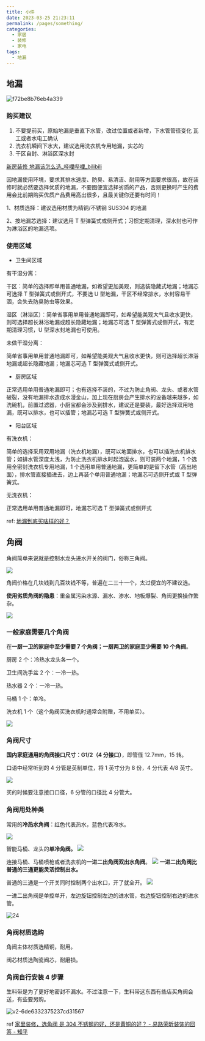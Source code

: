 ```yaml
---
title: 小件
date: 2023-03-25 21:23:11
permalink: /pages/something/
categories:
  - 家居
  - 装修
  - 家电
tags:
  - 地漏
---
```


## 地漏

![f72be8b76eb4a339](https://wt-box.worktile.com/public/c381a8e6-28e3-40e3-931a-fd5125a0f666)

### 购买建议

1. 不要提前买，原始地漏是垂直下水管，改过位置或者新增，下水管管径变化
   瓦工或者水电工确认
2. 洗衣机瞬间下水大，建议选用洗衣机专用地漏，实芯的
3. 干区自封、淋浴区深水封

[新房装修 地漏该怎么选_哔哩哔哩_bilibili](https://www.bilibili.com/video/BV1UY411m7Tm/?vd_source=f0ec10d1a61ee66ef7bcad42b198b3d5)

因地漏使用环境，要求其排水速度、防臭、易清洁、耐用等方面要求很高，故在装修时就必然要选择优质的地漏，不要图便宜选择劣质的产品，否则更换时产生的费用会比前期购买优质产品费用高出很多，且最关键你还要有时间！

1、材质选择：建议选用材质为精铜/不锈钢 SUS304 的地漏

2、按地漏芯选择：建议选用 T 型弹簧式或侧开式；习惯定期清理，深水封也可作为淋浴区的地漏选项。

### 使用区域

- 卫生间区域

有干湿分离：

干区：简单的选择即单用普通地漏，如希望更加美观，则选装隐藏式地漏；地漏芯可选择 T 型弹簧式或侧开式，不要选 U 型地漏，干区不经常排水，水封容易干涸，会失去防臭防虫等效果。

湿区（淋浴区）：简单省事用单用普通地漏即可，如希望能美观大气且收水更快，则可选择超长淋浴地漏或超长隐藏地漏；地漏芯可选 T 型弹簧式或侧开式，有定期清理习惯，U 型深水封地漏也可使用。

未做干湿分离：

简单省事用单用普通地漏即可，如希望能美观大气且收水更快，则可选择超长淋浴地漏或超长隐藏地漏；地漏芯可选 T 型弹簧式或侧开式。

- 厨房区域

正常选用单用普通地漏即可；也有选择不装的，不过为防止角阀、龙头、或者水管破裂，没有地漏排水造成水漫金山，加上现在厨房会产生排水的设备越来越多，如洗碗机，前置过滤器，小厨宝都会涉及到排水，建议还是要装，最好选择双用地漏，既可以排水，也可以插管；地漏芯可选 T 型弹簧式或侧开式。

- 阳台区域

有洗衣机：

简单的选择采用双用地漏（洗衣机地漏），既可以地面排水，也可以插洗衣机排水管；如排水管深度太浅，为防止洗衣机排水时起泡返水，则可装两个地漏，1 个选用全密封洗衣机专用地漏，1 个选用单用普通地漏，更简单的是留下水管（高出地面），排水管直接插进去，边上再装个单用普通地漏；地漏芯可选侧开式或 T 型弹簧式。

无洗衣机：

正常选用单用普通地漏即可，地漏芯可选 T 型弹簧式或侧开式

ref: [地漏到底买啥样的好？](https://www.zhihu.com/question/424819169/answer/1866983311)

## 角阀

角阀简单来说就是控制水龙头进水开关的阀门，俗称三角阀。

![](https://picx.zhimg.com/v2-4e90a46bf9ba3f533b0a0eabaa1ff99f_r.jpg?source=1940ef5c)

角阀价格在几块钱到几百块钱不等，普遍在二三十一个，太过便宜的不建议选。

**使用劣质角阀的隐患**：重金属污染水源、漏水、渗水、地板爆裂、角阀更换操作繁杂。

![](https://picx.zhimg.com/v2-730c2a100c356f5636716c24a1fecd05_r.jpg?source=1940ef5c)

### 一般家庭需要几个角阀

在**一厨一卫的家庭中至少需要 7 个角阀；一厨两卫的家庭至少需要 10 个角阀**。

厨房 2 个：冷热水龙头各一个。

卫生间洗手盆 2 个：一冷一热。

热水器 2 个：一冷一热。

马桶 1 个：单冷。

洗衣机 1 个（这个角阀买洗衣机时通常会附赠，不用单买）。

![](https://pica.zhimg.com/v2-da3b288346ed47d549ab6c28210229bb_r.jpg?source=1940ef5c)

### 角阀尺寸

**国内家庭通用的角阀接口尺寸：G1/2（4 分接口）**，即管径 12.7mm，15 转。

口语中经常听到的 4 分管是英制单位，将 1 英寸分为 8 份，4 分代表 4/8 英寸。

![](https://picx.zhimg.com/v2-a83bfe58e85797cfeee5259a51736fc7_r.jpg?source=1940ef5c)

买的时候要注意接口口径，6 分管的口径比 4 分管大。

### 角阀用处种类

常用的**冷热水角阀**：红色代表热水，蓝色代表冷水。

![](https://picx.zhimg.com/v2-21f5c2347702cdb1009984404e348cd3_r.jpg?source=1940ef5c)

智能马桶、龙头的**单冷角阀。**
![](https://picx.zhimg.com/80/v2-a600fe3516d3bba7ab5a27ebae5a49fa_720w.webp?source=1940ef5c)

连接马桶、马桶喷枪或者洗衣机的**一进二出角阀双出水角阀**。
![](https://picx.zhimg.com/80/v2-1882877642eb7947a9297798ea8d4296_720w.webp?source=1940ef5c)
**一进二出角阀比普通的三通更能灵活控制出水。**

普通的三通是一个开关同时控制两个出水口，开了就全开。
![](https://pica.zhimg.com/80/v2-c25d88f218dbcba8d50e9145975f9feb_720w.webp?source=1940ef5c)

一进二出角阀是单控单开，左边旋钮控制左边的进水管，右边旋钮控制右边的进水管。

![24](https://picx.zhimg.com/80/v2-6bbd5550d03bc7016b96c8f456ca62dd_720w.webp?source=1940ef5c)

### 角阀材质选购

角阀主体材质选精铜，耐用。

阀芯材质选陶瓷阀芯，耐磨损。

### 角阀自行安装 4 步骤

生料带是为了更好地密封不漏水。不过注意一下，生料带这东西有些店买角阀会送，有些要另购。

![v2-6de6332375237cd31567](https://picx.zhimg.com/v2-6de6332375237cd315670f7ec31adc9b_r.jpg?source=1940ef5c)

ref [家里装修，选角阀 是 304 不锈钢的好，还是黄铜的好？ - 易路荣昕装饰的回答 - 知乎](https://www.zhihu.com/question/435074382/answer/2483668916)
